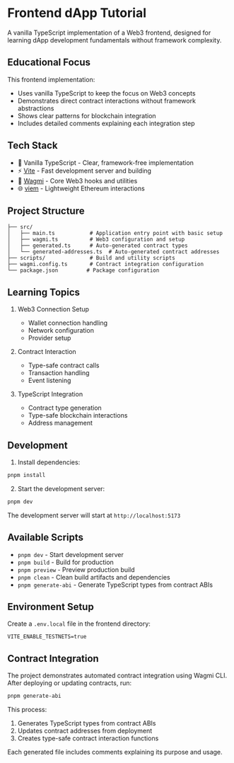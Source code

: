 # Frontend dApp Tutorial

A vanilla TypeScript implementation of a Web3 frontend, designed for learning dApp development fundamentals without framework complexity.

## Educational Focus

This frontend implementation:
- Uses vanilla TypeScript to keep the focus on Web3 concepts
- Demonstrates direct contract interactions without framework abstractions
- Shows clear patterns for blockchain integration
- Includes detailed comments explaining each integration step

## Tech Stack

- 📝 Vanilla TypeScript - Clear, framework-free implementation
- ⚡️ [Vite](https://vitejs.dev/) - Fast development server and building
- 🔗 [Wagmi](https://wagmi.sh/) - Core Web3 hooks and utilities
- 🌐 [viem](https://viem.sh/) - Lightweight Ethereum interactions

## Project Structure

```
├── src/
│   ├── main.ts           # Application entry point with basic setup
│   ├── wagmi.ts          # Web3 configuration and setup
│   ├── generated.ts      # Auto-generated contract types
│   └── generated-addresses.ts  # Auto-generated contract addresses
├── scripts/              # Build and utility scripts
├── wagmi.config.ts       # Contract integration configuration
└── package.json         # Package configuration
```

## Learning Topics

1. Web3 Connection Setup
   - Wallet connection handling
   - Network configuration
   - Provider setup

2. Contract Interaction
   - Type-safe contract calls
   - Transaction handling
   - Event listening

3. TypeScript Integration
   - Contract type generation
   - Type-safe blockchain interactions
   - Address management

## Development

1. Install dependencies:
```bash
pnpm install
```

2. Start the development server:
```bash
pnpm dev
```

The development server will start at `http://localhost:5173`

## Available Scripts

- `pnpm dev` - Start development server
- `pnpm build` - Build for production
- `pnpm preview` - Preview production build
- `pnpm clean` - Clean build artifacts and dependencies
- `pnpm generate-abi` - Generate TypeScript types from contract ABIs

## Environment Setup

Create a `.env.local` file in the frontend directory:

```env
VITE_ENABLE_TESTNETS=true
```

## Contract Integration

The project demonstrates automated contract integration using Wagmi CLI. After deploying or updating contracts, run:

```bash
pnpm generate-abi
```

This process:
1. Generates TypeScript types from contract ABIs
2. Updates contract addresses from deployment
3. Creates type-safe contract interaction functions

Each generated file includes comments explaining its purpose and usage. 